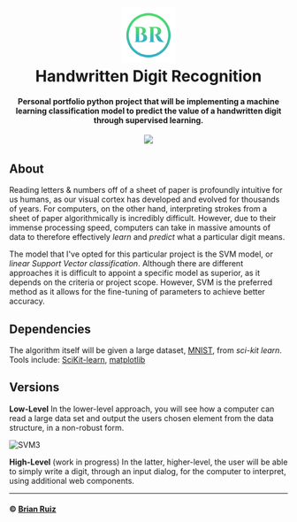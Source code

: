 <h1 align="center">
    <img alt="br logo" title="br logo" src="https://github.com/BrianRuizy/portfolio-website-3.0/blob/master/Misc/BR%20logo%20gradient.png" width="100"> </br>
     Handwritten Digit Recognition
</h1>

<h4 align="center">
Personal portfolio python project that will be implementing a machine learning classification model to predict the value of a handwritten digit through supervised learning.
</h4>



<p align="center">
<img src="http://mdp-toolkit.sourceforge.net/_images/digits.png" >


## About
Reading letters & numbers off of a sheet of paper is profoundly intuitive for us humans, as our visual cortex has developed and evolved for thousands of years. For computers, on the other hand, interpreting strokes from a sheet of paper algorithmically is incredibly difficult. However, due to their immense processing speed, computers can take in massive amounts of data to therefore effectively *learn* and *predict* what a particular digit means. 

The model that I've opted for this particular project is the SVM model, or *linear Support Vector classification*. Although there are different approaches it is difficult to appoint a specific model as superior, as it depends on the criteria or project scope. However, SVM is the preferred method as it allows for the fine-tuning of parameters to achieve better accuracy.

## Dependencies
The algorithm itself will be given a large dataset, [MNIST](https://www.kaggle.com/c/digit-recognizer/data), from *sci-kit learn*.
Tools include:
[SciKit-learn](https://scikit-learn.org/stable/),
[matplotlib](https://matplotlib.org/)

## Versions
**Low-Level**
In the lower-level approach, you will see how a computer can read a large data set and output the users chosen element from the data structure, in a non-robust form.

![SVM3](https://user-images.githubusercontent.com/23439187/54062221-64b08500-41ca-11e9-8023-d9b4970ec05e.png)

**High-Level**
(work in progress) In the latter, higher-level, the user will be able to simply write a digit, through an input dialog, for the computer to interpret, using additional web components. 

------
#### © [Brian Ruiz](https://github.com/BrianRuizy)
